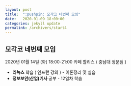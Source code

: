 ```yaml
---
layout: post
title:  ":pushpin: 모각코 네번째 모임"
date:   2020-01-09 18:00:00
categories: jekyll update
permalink: /archivers/start4
---
```


## 모각코 네번째 모임 ##

2020년 01월 14일 (화)
18:00-21:00
카페 할리스 ( 충남대 정문점 )

* **리눅스** 학습 ( 인프런 강의 ) - 이론정리 및 실습
* **정보보안(산업)기사** 공부 - 12일차 학습
